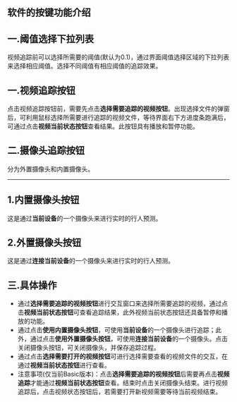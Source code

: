 __软件的按键功能介绍__
---

一.阈值选择下拉列表
---
视频追踪前可以选择所需要的阈值(默认为0.1)，通过界面阈值选择区域的下拉列表来选择相应阈值。选择不同阈值有相应阈值的追踪效果。

一.视频追踪按钮
---

点击视频追踪按钮前，需要先点击**选择需要追踪的视频按钮**。出现选择文件的弹窗后，可利用鼠标选择所需要进行追踪的视频文件，等待界面右下方进度条跑满后，可通过点击**视频当前状态按钮**查看结果。此按钮具有播放和暂停功能。

二.摄像头追踪按钮
---

分为外置摄像头和内置摄像头。

---------
1.内置摄像头按钮
---
这是通过**当前设备**的一个摄像头来进行实时的行人预测。

2.外置摄像头按钮
---
这是通过**连接当前设备**的一个摄像头来进行实时的行人预测。

三.具体操作
---
+ 通过**选择需要追踪的视频按钮**进行交互窗口来选择所需要追踪的视频，通过点击**视频当前状态按钮**可查看追踪结果，此外视频当前状态按钮还具备暂停和播放的功能。
+ 通过点击**使用内置摄像头按钮**，可使用**当前设备**的一个摄像头进行追踪；此外，通过点击**使用外置摄像头按钮**，可使用**连接当前设备**的一个摄像头。点击关闭摄像头按钮，可关闭摄像头，并保存追踪过程。
+ 通过点击**选择需要打开的视频按钮**可进行选择需要查看的视频文件的交互，在通过**视频当前状态按钮**进行查看。
+ 注意事项(仅当前Basic版本)：点击**选择需要追踪的视频按钮**后需要再点击**视频追踪**才能通过**视频当前状态按钮**查看。结束时点击关闭摄像头结束。进行视频追踪后，点击视频状态按钮后，若需要打开新视频需要等待当前视频结束。
